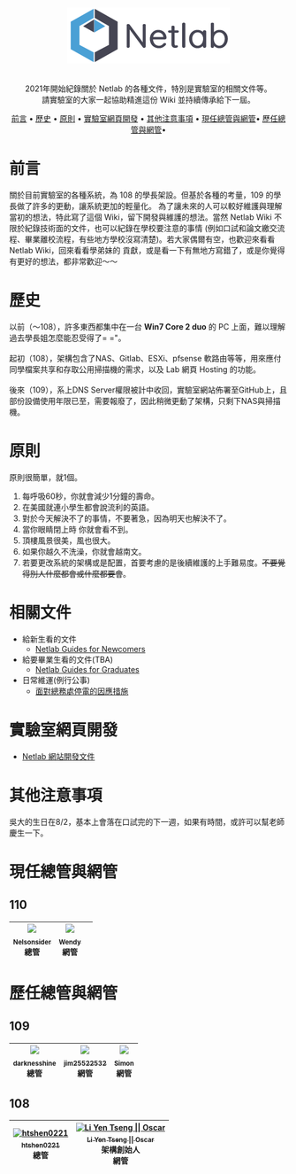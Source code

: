 <h1 align="center">
  <br>

  ![](/img/logo.png)
  <br>
</h1>

<!-- | 2022/08/06 更新：由於現實面的各種限制以及實驗室的人數減少，已經沒有成本維護這個架構，因此完全棄用 (除了 [實驗室網頁開發](https://github.com/NTUT-Netlab/netlab-wiki/blob/main/web/web-dev.md) ，這個還有在使用)。非常感謝大家這兩年的幫忙，這份文件會保留作為紀念，而且放 Github 上又不用錢 |
| --- | -->

<p align="center">
    2021年開始紀錄關於 Netlab 的各種文件，特別是實驗室的相關文件等。<br>請實驗室的大家一起協助精進這份 Wiki 並持續傳承給下一屆。
</p>

<p align="center">
  <a href="#前言">前言</a> •
  <a href="#歷史">歷史</a> •
  <a href="#原則">原則</a> •
  <a href="#實驗室網頁開發">實驗室網頁開發</a> •
  <a href="#其他注意事項">其他注意事項</a> •
  <a href="#現任總管與網管">現任總管與網管</a>•
  <a href="#歷任總管與網管">歷任總管與網管</a>•
</p>

# 前言

關於目前實驗室的各種系統，為 108 的學長架設。但基於各種的考量，109 的學長做了許多的更動，讓系統更加的輕量化。
為了讓未來的人可以較好維護與理解當初的想法，特此寫了這個 Wiki，留下開發與維護的想法。當然 Netlab Wiki 不限於紀錄技術面的文件，也可以紀錄在學校要注意的事情 (例如口試和論文繳交流程、畢業離校流程，有些地方學校沒寫清楚)。若大家偶爾有空，也歡迎來看看 Netlab Wiki，回來看看學弟妹的 貢獻，或是看一下有無地方寫錯了，或是你覺得有更好的想法，都非常歡迎～～

# 歷史

以前（～108），許多東西都集中在一台 **Win7 Core 2 duo** 的 PC 上面，難以理解過去學長姐怎麼能忍受得了= ="。<br><br>
起初（108），架構包含了NAS、Gitlab、ESXi、pfsense 軟路由等等，用來應付同學檔案共享和存取公用掃描機的需求，以及 Lab 網頁 Hosting 的功能。<br><br>
後來（109），系上DNS Server權限被計中收回，實驗室網站佈署至GitHub上，且部份設備使用年限已至，需要報廢了，因此稍微更動了架構，只剩下NAS與掃描機。



# 原則
原則很簡單，就1個。

1. 每呼吸60秒，你就會減少1分鐘的壽命。
2. 在美國就連小學生都會說流利的英語。
3. 對於今天解決不了的事情，不要著急，因為明天也解決不了。
4. 當你眼睛閉上時 你就會看不到。
5. 頂樓風景很美，風也很大。
6. 如果你越久不洗澡，你就會越南文。
7. 若要更改系統的架構或是配置，首要考慮的是後續維護的上手難易度。~~不要覺得別人什麼都會或什麼都要會~~。

<!-- 1. 任何看似多餘的設定，其實都是必要的，平常請勿更改明明運行正常的設定，Unless you know what you're doing.
2. 作為 Admin 的責任，就是 Linux 裡面第一次輸入`sudo`時的提示訊息：
   - #1) Respect the privacy of others.
   - #2) Think before you type.
   - #3) With great power comes great responsibility.
3. Be stronger than your strongest excuse.
   - 有時可能會覺得：我學這麼多東西幹麻...之類的，別讓找藉口的力氣，勝過學習的動力。
4. 你一定要會 Linux 的常用指令
   - 在 Wiki 裡面的指令都是以 Linux 為主，你可以在 Windows 開 WSL 練習，然後我使用的 Ubuntu 都是 headless server，沒有 GUI，請學會敲指令。
5. Have backbone, disagree and commit.
   - 若有錯誤或是不足的地方，請動手改善。
6. Dive deep
   - 每個文件後面都會有 Dive deep 區塊，如果想了解更多細節，別害怕就直接 dive deep 吧，工程師的價值就是這麼來的。 -->

# 相關文件

- 給新生看的文件
  - [Netlab Guides for Newcomers](general/guides-4-newcomer.md)
- 給要畢業生看的文件(TBA)
  - [Netlab Guides for Graduates](general/guides-4-graduates.md)
- 日常維運(例行公事)
  - [面對總務處停電的因應措施](systems/blackout.md)

# 實驗室網頁開發

- [Netlab 網站開發文件](web/web-dev.md)

# 其他注意事項

吳大的生日在8/2，基本上會落在口試完的下一週，如果有時間，或許可以幫老師慶生一下。

# 現任總管與網管

## 110
| [<img src="https://avatars.githubusercontent.com/u/100108074?s=64&v=4" width="100px;"/><br /><sub><b>Nelsonsider </b></sub>](https://github.com/Nelsonsider)<br />總管 | [<img src="https://avatars.githubusercontent.com/u/49807262?v=4" width="100px;"/><br /><sub><b>Wendy </b></sub>](https://github.com/WendyUsingGithub)<br />網管 ||
| :---: | :---: | :---: | 

# 歷任總管與網管

## 109
| [<img src="https://avatars.githubusercontent.com/u/37090553?v=4" width="100px;"/><br /><sub><b>darknesshine </b></sub>](https://github.com/darknesshine)<br />總管 | [<img src="https://avatars.githubusercontent.com/u/25026452?v=4" width="100px;"/><br /><sub><b>jim25522532</b></sub>](https://github.com/jim25522532)<br />網管 | [<img src="https://avatars.githubusercontent.com/u/11294412?v=4" width="100px;"/><br /><sub><b>Simon</b></sub>](https://github.com/hellen6654)<br />網管 |
| :---: | :---: | :---: | 

## 108
| [<img src="https://avatars.githubusercontent.com/u/20513248?v=4" width="100px;" alt="htshen0221"/><br /><sub><b>htshen0221</b></sub>](https://github.com/htshen0221)<br /> 總管| [<img src="https://avatars.githubusercontent.com/u/30722178?v=4" width="100px;" alt="Li Yen Tseng \|\| Oscar"/><br /><sub><b>Li Yen Tseng \|\| Oscar</b></sub>](https://github.com/LYTzeng)<br /> 架構創始人<br>網管<br> |
| :---: | :---: |
